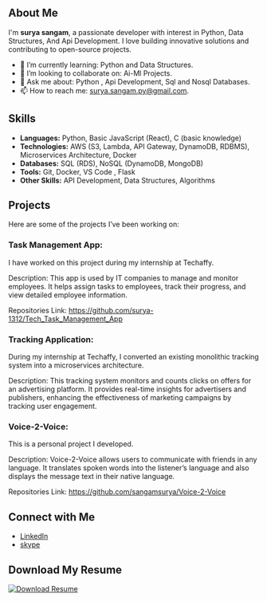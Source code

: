 ## About Me
I'm **surya sangam**, a passionate developer with interest in Python, Data Structures, And Api Development. I love building innovative solutions and contributing to open-source projects.

- 🌱 I’m currently learning: Python and Data Structures.
- 👯 I’m looking to collaborate on: Ai-Ml Projects.
- 💬 Ask me about: Python , Api Development, Sql and Nosql Databases.
- 📫 How to reach me: surya.sangam.py@gmail.com.

## Skills
- **Languages:** Python, Basic JavaScript (React), C (basic knowledge)
- **Technologies:** AWS (S3, Lambda, API Gateway, DynamoDB, RDBMS), Microservices Architecture, Docker
- **Databases:** SQL (RDS), NoSQL (DynamoDB, MongoDB)  
- **Tools:** Git, Docker, VS Code , Flask
- **Other Skills:** API Development, Data Structures, Algorithms

## Projects
Here are some of the projects I’ve been working on:

### Task Management App:
I have worked on this project during my internship at Techaffy.

Description: This app is used by IT companies to manage and monitor employees. It helps assign tasks to employees, track their progress, and view detailed employee information.

Repositories Link: https://github.com/surya-1312/Tech_Task_Management_App

### Tracking Application:
During my internship at Techaffy, I converted an existing monolithic tracking system into a microservices architecture.

Description: This tracking system monitors and counts clicks on offers for an advertising platform. It provides real-time insights for advertisers and publishers, enhancing the effectiveness of marketing campaigns by tracking user engagement.

### Voice-2-Voice:
This is a personal project I developed.

Description: Voice-2-Voice allows users to communicate with friends in any language. It translates spoken words into the listener’s language and also displays the message text in their native language.

Repositories Link: https://github.com/sangamsurya/Voice-2-Voice

## Connect with Me

- [LinkedIn](https://www.linkedin.com/in/surya0202/)
- [skype](https://join.skype.com/invite/q8eDh4drMYjw)

## Download My Resume

[![Download Resume](https://img.shields.io/badge/Download-Resume-blue)](https://github.com/user-attachments/files/17007625/Resume.pdf)


